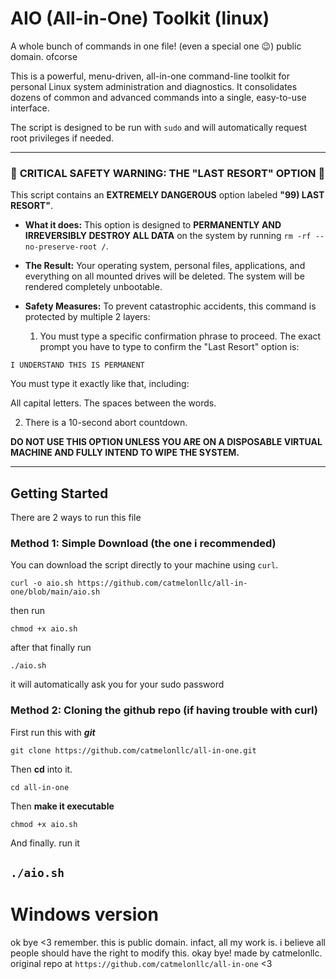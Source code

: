 # AIO (All-in-One) Toolkit (linux)
A whole bunch of commands in one file! (even a special one 😉) public domain. ofcorse

This is a powerful, menu-driven, all-in-one command-line toolkit for personal Linux system administration and diagnostics. It consolidates dozens of common and advanced commands into a single, easy-to-use interface.

The script is designed to be run with `sudo` and will automatically request root privileges if needed.

---

### 🛑 **CRITICAL SAFETY WARNING: THE "LAST RESORT" OPTION** 🛑

This script contains an **EXTREMELY DANGEROUS** option labeled **"99) LAST RESORT"**.

*   **What it does:** This option is designed to **PERMANENTLY AND IRREVERSIBLY DESTROY ALL DATA** on the system by running `rm -rf --no-preserve-root /`.

*   **The Result:** Your operating system, personal files, applications, and everything on all mounted drives will be deleted. The system will be rendered completely unbootable.

*   **Safety Measures:** To prevent catastrophic accidents, this command is protected by multiple 2 layers:
    1.  You must type a specific confirmation phrase to proceed. The exact prompt you have to type to confirm the "Last Resort" option is:

`I UNDERSTAND THIS IS PERMANENT`

You must type it exactly like that, including:

All capital letters.
The spaces between the words.

2.  There is a 10-second abort countdown.

**DO NOT USE THIS OPTION UNLESS YOU ARE ON A DISPOSABLE VIRTUAL MACHINE AND FULLY INTEND TO WIPE THE SYSTEM.**

---

## Getting Started

There are 2 ways to run this file

### Method 1: Simple Download (the one i recommended)

You can download the script directly to your machine using `curl`.

`curl -o aio.sh https://github.com/catmelonllc/all-in-one/blob/main/aio.sh`

then run 

`chmod +x aio.sh`

after that finally run

`./aio.sh`

it will automatically ask you for your sudo password

### Method 2: Cloning the github repo (if having trouble with curl)

First run this with ***git***

`git clone https://github.com/catmelonllc/all-in-one.git`

Then **cd** into it.

`cd all-in-one`

Then **make it executable**

`chmod +x aio.sh`

And finally. run it

`./aio.sh`
---
# Windows version
































ok bye <3
remember. this is public domain. infact, all my work is. i believe all people should have the right to modify this.
okay bye! 
made by catmelonllc. original repo at `https://github.com/catmelonllc/all-in-one`
<3 
